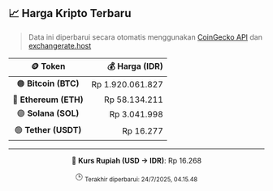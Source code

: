 

<!-- HARGA_KRIPTO -->
## 📈 Harga Kripto Terbaru

> Data ini diperbarui secara otomatis menggunakan [CoinGecko API](https://www.coingecko.com/) dan [exchangerate.host](https://exchangerate.host/)

<div align="center">

| 🪙 Token | 💰 Harga (IDR) |
|:------:|---------------:|
| 🟠 **Bitcoin (BTC)**   | Rp 1.920.061.827 |
| 🔵 **Ethereum (ETH)**  | Rp 58.134.211 |
| 🟣 **Solana (SOL)**    | Rp 3.041.998 |
| 🟢 **Tether (USDT)**   | Rp 16.277 |

---

💱 **Kurs Rupiah (USD → IDR)**: Rp 16.268

🕒 <sub>Terakhir diperbarui: 24/7/2025, 04.15.48</sub>

</div>
<!-- /HARGA_KRIPTO -->